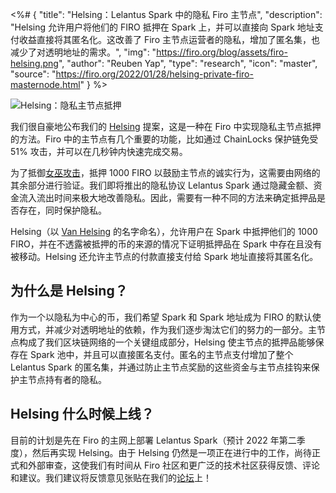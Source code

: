 <%# {
  "title": "Helsing：Lelantus Spark 中的隐私 Firo 主节点",
  "description": "Helsing 允许用户将他们的 FIRO 抵押在 Spark 上，并可以直接向 Spark 地址支付收益直接将其匿名化。这改善了 Firo 主节点运营者的隐私，增加了匿名集，也减少了对透明地址的需求。",
  "img": "https://firo.org/blog/assets/firo-helsing.png",
  "author": "Reuben Yap",
  "type": "research",
  "icon": "master",
  "source": "https://firo.org/2022/01/28/helsing-private-firo-masternode.html"
} %>

![Helsing：隐私主节点抵押](https://firo.org/blog/assets/firo-helsing.png#size=8000x4000)

我们很自豪地公布我们的 [Helsing](https://firo.org/blog/assets/helsing-1049371.pdf) 提案，这是一种在 Firo 中实现隐私主节点抵押的方法。Firo 中的主节点有几个重要的功能，比如通过 ChainLocks 保护链免受 51% 攻击，并可以在几秒钟内快速完成交易。

为了抵御[女巫攻击](https://en.wikipedia.org/wiki/Sybil_attack)，抵押 1000 FIRO 以鼓励主节点的诚实行为，这需要由网络的其余部分进行验证。我们即将推出的隐私协议 Lelantus Spark 通过隐藏金额、资金流入流出时间来极大地改善隐私。因此，需要有一种不同的方法来确定抵押品是否存在，同时保护隐私。

Helsing（以 [Van Helsing](https://en.wikipedia.org/wiki/Abraham_Van_Helsing) 的名字命名），允许用户在 Spark 中抵押他们的 1000 FIRO，并在不透露被抵押的币的来源的情况下证明抵押品在 Spark 中存在且没有被移动。Helsing 还允许主节点的付款直接支付给 Spark 地址直接将其匿名化。

## 为什么是 Helsing？

作为一个以隐私为中心的币，我们希望 Spark 和 Spark 地址成为 FIRO 的默认使用方式，并减少对透明地址的依赖，作为我们逐步淘汰它们的努力的一部分。主节点构成了我们区块链网络的一个关键组成部分，Helsing 使主节点的抵押品能够保存在 Spark 池中，并且可以直接匿名支付。匿名的主节点支付增加了整个 Lelantus Spark 的匿名集，并通过防止主节点奖励的这些资金与主节点挂钩来保护主节点持有者的隐私。

## Helsing 什么时候上线？

目前的计划是先在 Firo 的主网上部署 Lelantus Spark（预计 2022 年第二季度），然后再实现 Helsing。由于 Helsing 仍然是一项正在进行中的工作，尚待正式和外部审查，这使我们有时间从 Firo 社区和更广泛的技术社区获得反馈、评论和建议。我们建议将反馈意见张贴在我们的[论坛](https://forum.firo.org/t/helsing-private-masternode-staking-in-lelantus-spark)上！
